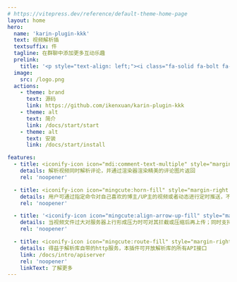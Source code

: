 ```yaml
---
# https://vitepress.dev/reference/default-theme-home-page
layout: home
hero:
  name: 'karin-plugin-kkk'
  text: 视频解析插
  textsuffix: 件
  tagline: 在群聊中添加更多互动乐趣
  prelink:
    title: '<p style="text-align: left;"><i class="fa-solid fa-bolt fa-shake" style="color: #FFD43B;"></i> 快速开始</p><div style="text-align: left; font-weight: bold; word-break: break-all; overflow-wrap: break-word;">pnpm add karin-plugin-kkk.git -w</div>'
  image:
    src: /logo.png
  actions:
    - theme: brand
      text: 源码
      link: https://github.com/ikenxuan/karin-plugin-kkk
    - theme: alt
      text: 简介
      link: /docs/start/start
    - theme: alt
      text: 安装
      link: /docs/start/install

features:
  - title: <iconify-icon icon="mdi:comment-text-multiple" style="margin-right:0.25rem;color:#3498db;"></iconify-icon>评论解析
    details: 解析视频同时解析评论，并通过渲染器渲染精美的评论图片返回
    rel: 'noopener'

  - title: <iconify-icon icon="mingcute:horn-fill" style="margin-right:0.25rem;color:#d1a202;"></iconify-icon>推送功能
    details: 用户可通过指定命令对自己喜欢的博主/UP主的视频或者动态进行定时推送，不错过他/她更新的动态
    rel: 'noopener'

  - title: '<iconify-icon icon="mingcute:align-arrow-up-fill" style="margin-right:0.25rem;color:#f39c12;"></iconify-icon>精细化的上传设置'
    details: 当视频文件过大对服务器上行形成压力时可对其拦截或压缩后再上传；同时支持过大的视频使用群文件上传
    rel: 'noopener'

  - title: <iconify-icon icon="mingcute:route-fill" style="margin-right:0.25rem;color:#74ff5c;"></iconify-icon>开放API
    details: 得益于解析库自带的http服务，本插件可开放解析库的所有API接口
    link: /docs/intro/apiserver
    rel: 'noopener'
    linkText: 了解更多  
---
```


<Home />
<confetti />
